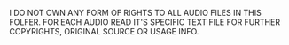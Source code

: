 I DO NOT OWN ANY FORM OF RIGHTS TO ALL AUDIO FILES IN THIS FOLFER. FOR EACH AUDIO READ IT'S SPECIFIC TEXT FILE FOR FURTHER COPYRIGHTS, ORIGINAL SOURCE OR USAGE INFO.
